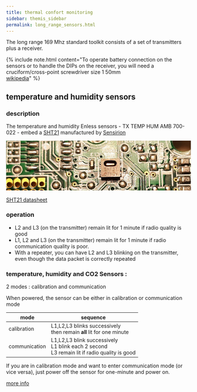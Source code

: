 ```yaml
---
title: thermal confort monitoring
sidebar: themis_sidebar
permalink: long_range_sensors.html
---
```


The long range 169 Mhz standard toolkit consists of a set of transmitters plus a receiver.

{% include note.html content="To operate battery connection on the sensors or to handle the DIPs on the receiver, you will need a cruciform/cross-point screwdriver size 1 50mm<br>[wikipedia](https://en.wikipedia.org/wiki/List_of_screw_drives)" %}

## temperature and humidity sensors

### description

The temperature and humidity Enless sensors - TX TEMP HUM AMB 700-022 - embed a [SHT21](https://www.sensirion.com/en/environmental-sensors/humidity-sensors/humidity-temperature-sensor-sht2x-digital-i2c-accurate/)
manufactured by [Sensirion](https://www.sensirion.com/en/)

![Enless TRH circuit](long_range/enless_TRH_circuit_small.jpg)

[SHT21 datasheet](long_range/Sensirion_Humidity_Sensors_SHT21_Datasheet.pdf)

### operation

- L2 and L3 (on the transmitter) remain lit for 1 minute if radio quality is good
- L1, L2 and L3 (on the transmitter) remain lit for 1 minute if radio communication quality is poor.
- With a repeater, you can have L2 and L3 blinking on the transmitter, even though the data packet is correctly repeated

### temperature, humidity and CO2 Sensors :

2 modes : calibration and communication

When powered, the sensor can be either in calibration or communication mode

mode | sequence
--|--
calibration |L1,L2,L3 blinks successively<br>then remain **all** lit for one minute
communication | L1,L2,L3 blink successively<br>L1 blink each 2 second<br>L3 remain lit if radio quality is good

If you are in calibration mode and want to enter communication mode (or vice versa), just power off the sensor for one-minute and power on.

[more info](long_range/enless_CO2.pdf)

